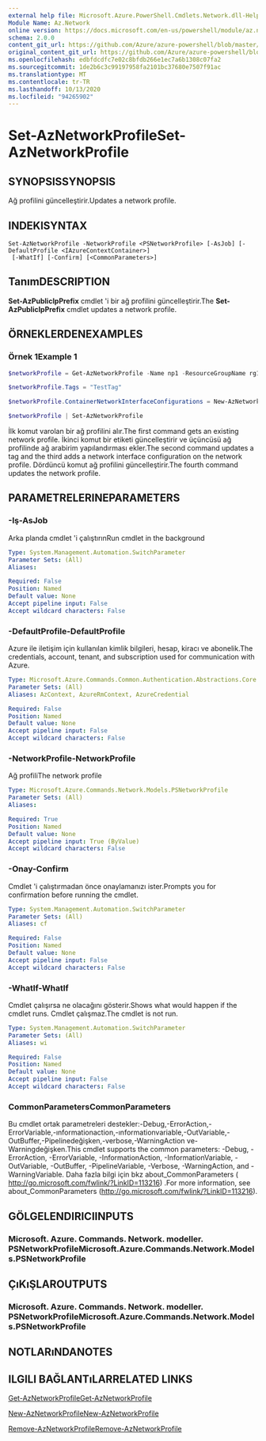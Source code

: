 ```yaml
---
external help file: Microsoft.Azure.PowerShell.Cmdlets.Network.dll-Help.xml
Module Name: Az.Network
online version: https://docs.microsoft.com/en-us/powershell/module/az.network/set-aznetworkprofile
schema: 2.0.0
content_git_url: https://github.com/Azure/azure-powershell/blob/master/src/Network/Network/help/Set-AzNetworkProfile.md
original_content_git_url: https://github.com/Azure/azure-powershell/blob/master/src/Network/Network/help/Set-AzNetworkProfile.md
ms.openlocfilehash: edbfdcdfc7e02c8bfdb266e1ec7a6b1308c07fa2
ms.sourcegitcommit: 1de2b6c3c99197958fa2101bc37680e7507f91ac
ms.translationtype: MT
ms.contentlocale: tr-TR
ms.lasthandoff: 10/13/2020
ms.locfileid: "94265902"
---
```

# <span data-ttu-id="8b090-101">Set-AzNetworkProfile</span><span class="sxs-lookup"><span data-stu-id="8b090-101">Set-AzNetworkProfile</span></span>

## <span data-ttu-id="8b090-102">SYNOPSIS</span><span class="sxs-lookup"><span data-stu-id="8b090-102">SYNOPSIS</span></span>
<span data-ttu-id="8b090-103">Ağ profilini güncelleştirir.</span><span class="sxs-lookup"><span data-stu-id="8b090-103">Updates a network profile.</span></span>

## <span data-ttu-id="8b090-104">INDEKI</span><span class="sxs-lookup"><span data-stu-id="8b090-104">SYNTAX</span></span>

```
Set-AzNetworkProfile -NetworkProfile <PSNetworkProfile> [-AsJob] [-DefaultProfile <IAzureContextContainer>]
 [-WhatIf] [-Confirm] [<CommonParameters>]
```

## <span data-ttu-id="8b090-105">Tanım</span><span class="sxs-lookup"><span data-stu-id="8b090-105">DESCRIPTION</span></span>
<span data-ttu-id="8b090-106">**Set-AzPublicIpPrefix** cmdlet 'i bir ağ profilini güncelleştirir.</span><span class="sxs-lookup"><span data-stu-id="8b090-106">The **Set-AzPublicIpPrefix** cmdlet updates a network profile.</span></span>

## <span data-ttu-id="8b090-107">ÖRNEKLERDEN</span><span class="sxs-lookup"><span data-stu-id="8b090-107">EXAMPLES</span></span>

### <span data-ttu-id="8b090-108">Örnek 1</span><span class="sxs-lookup"><span data-stu-id="8b090-108">Example 1</span></span>
```powershell
$networkProfile = Get-AzNetworkProfile -Name np1 -ResourceGroupName rg1

$networkProfile.Tags = "TestTag"

$networkProfile.ContainerNetworkInterfaceConfigurations = New-AzNetworkProfileContainerNicConfig -Name cnicconfig1

$networkProfile | Set-AzNetworkProfile
```

<span data-ttu-id="8b090-109">İlk komut varolan bir ağ profilini alır.</span><span class="sxs-lookup"><span data-stu-id="8b090-109">The first command gets an existing network profile.</span></span> <span data-ttu-id="8b090-110">İkinci komut bir etiketi güncelleştirir ve üçüncüsü ağ profilinde ağ arabirim yapılandırması ekler.</span><span class="sxs-lookup"><span data-stu-id="8b090-110">The second command updates a tag and the third adds a network interface configuration on the network profile.</span></span> <span data-ttu-id="8b090-111">Dördüncü komut ağ profilini güncelleştirir.</span><span class="sxs-lookup"><span data-stu-id="8b090-111">The fourth command updates the network profile.</span></span>

## <span data-ttu-id="8b090-112">PARAMETRELERINE</span><span class="sxs-lookup"><span data-stu-id="8b090-112">PARAMETERS</span></span>

### <span data-ttu-id="8b090-113">-Iş</span><span class="sxs-lookup"><span data-stu-id="8b090-113">-AsJob</span></span>
<span data-ttu-id="8b090-114">Arka planda cmdlet 'i çalıştırın</span><span class="sxs-lookup"><span data-stu-id="8b090-114">Run cmdlet in the background</span></span>

```yaml
Type: System.Management.Automation.SwitchParameter
Parameter Sets: (All)
Aliases:

Required: False
Position: Named
Default value: None
Accept pipeline input: False
Accept wildcard characters: False
```

### <span data-ttu-id="8b090-115">-DefaultProfile</span><span class="sxs-lookup"><span data-stu-id="8b090-115">-DefaultProfile</span></span>
<span data-ttu-id="8b090-116">Azure ile iletişim için kullanılan kimlik bilgileri, hesap, kiracı ve abonelik.</span><span class="sxs-lookup"><span data-stu-id="8b090-116">The credentials, account, tenant, and subscription used for communication with Azure.</span></span>

```yaml
Type: Microsoft.Azure.Commands.Common.Authentication.Abstractions.Core.IAzureContextContainer
Parameter Sets: (All)
Aliases: AzContext, AzureRmContext, AzureCredential

Required: False
Position: Named
Default value: None
Accept pipeline input: False
Accept wildcard characters: False
```

### <span data-ttu-id="8b090-117">-NetworkProfile</span><span class="sxs-lookup"><span data-stu-id="8b090-117">-NetworkProfile</span></span>
<span data-ttu-id="8b090-118">Ağ profili</span><span class="sxs-lookup"><span data-stu-id="8b090-118">The network profile</span></span>

```yaml
Type: Microsoft.Azure.Commands.Network.Models.PSNetworkProfile
Parameter Sets: (All)
Aliases:

Required: True
Position: Named
Default value: None
Accept pipeline input: True (ByValue)
Accept wildcard characters: False
```

### <span data-ttu-id="8b090-119">-Onay</span><span class="sxs-lookup"><span data-stu-id="8b090-119">-Confirm</span></span>
<span data-ttu-id="8b090-120">Cmdlet 'i çalıştırmadan önce onaylamanızı ister.</span><span class="sxs-lookup"><span data-stu-id="8b090-120">Prompts you for confirmation before running the cmdlet.</span></span>

```yaml
Type: System.Management.Automation.SwitchParameter
Parameter Sets: (All)
Aliases: cf

Required: False
Position: Named
Default value: None
Accept pipeline input: False
Accept wildcard characters: False
```

### <span data-ttu-id="8b090-121">-WhatIf</span><span class="sxs-lookup"><span data-stu-id="8b090-121">-WhatIf</span></span>
<span data-ttu-id="8b090-122">Cmdlet çalışırsa ne olacağını gösterir.</span><span class="sxs-lookup"><span data-stu-id="8b090-122">Shows what would happen if the cmdlet runs.</span></span>
<span data-ttu-id="8b090-123">Cmdlet çalışmaz.</span><span class="sxs-lookup"><span data-stu-id="8b090-123">The cmdlet is not run.</span></span>

```yaml
Type: System.Management.Automation.SwitchParameter
Parameter Sets: (All)
Aliases: wi

Required: False
Position: Named
Default value: None
Accept pipeline input: False
Accept wildcard characters: False
```

### <span data-ttu-id="8b090-124">CommonParameters</span><span class="sxs-lookup"><span data-stu-id="8b090-124">CommonParameters</span></span>
<span data-ttu-id="8b090-125">Bu cmdlet ortak parametreleri destekler:-Debug,-ErrorAction,-ErrorVariable,-ınformationaction,-ınformationvariable,-OutVariable,-OutBuffer,-Pipelinedeğişken,-verbose,-WarningAction ve-Warningdeğişken.</span><span class="sxs-lookup"><span data-stu-id="8b090-125">This cmdlet supports the common parameters: -Debug, -ErrorAction, -ErrorVariable, -InformationAction, -InformationVariable, -OutVariable, -OutBuffer, -PipelineVariable, -Verbose, -WarningAction, and -WarningVariable.</span></span> <span data-ttu-id="8b090-126">Daha fazla bilgi için bkz about_CommonParameters ( http://go.microsoft.com/fwlink/?LinkID=113216) .</span><span class="sxs-lookup"><span data-stu-id="8b090-126">For more information, see about_CommonParameters (http://go.microsoft.com/fwlink/?LinkID=113216).</span></span>

## <span data-ttu-id="8b090-127">GÖLGELENDIRICI</span><span class="sxs-lookup"><span data-stu-id="8b090-127">INPUTS</span></span>

### <span data-ttu-id="8b090-128">Microsoft. Azure. Commands. Network. modeller. PSNetworkProfile</span><span class="sxs-lookup"><span data-stu-id="8b090-128">Microsoft.Azure.Commands.Network.Models.PSNetworkProfile</span></span>

## <span data-ttu-id="8b090-129">ÇıKıŞLAR</span><span class="sxs-lookup"><span data-stu-id="8b090-129">OUTPUTS</span></span>

### <span data-ttu-id="8b090-130">Microsoft. Azure. Commands. Network. modeller. PSNetworkProfile</span><span class="sxs-lookup"><span data-stu-id="8b090-130">Microsoft.Azure.Commands.Network.Models.PSNetworkProfile</span></span>

## <span data-ttu-id="8b090-131">NOTLARıNDA</span><span class="sxs-lookup"><span data-stu-id="8b090-131">NOTES</span></span>

## <span data-ttu-id="8b090-132">ILGILI BAĞLANTıLAR</span><span class="sxs-lookup"><span data-stu-id="8b090-132">RELATED LINKS</span></span>

[<span data-ttu-id="8b090-133">Get-AzNetworkProfile</span><span class="sxs-lookup"><span data-stu-id="8b090-133">Get-AzNetworkProfile</span></span>](./Get-AzNetworkProfile.md)

[<span data-ttu-id="8b090-134">New-AzNetworkProfile</span><span class="sxs-lookup"><span data-stu-id="8b090-134">New-AzNetworkProfile</span></span>](./New-AzNetworkProfile.md)

[<span data-ttu-id="8b090-135">Remove-AzNetworkProfile</span><span class="sxs-lookup"><span data-stu-id="8b090-135">Remove-AzNetworkProfile</span></span>](./Remove-AzNetworkProfile.md)
